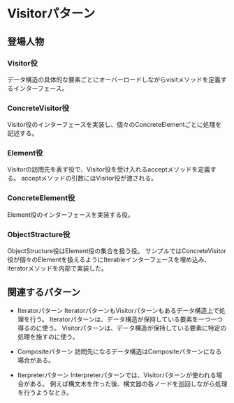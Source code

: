 # Visitorパターン
## 登場人物
### Visitor役
データ構造の具体的な要素ごとにオーバーロードしながらvisitメソッドを定義するインターフェース。

### ConcreteVisitor役
Visitor役のインターフェースを実装し、個々のConcreteElementごとに処理を記述する。


### Element役
Visitorの訪問先を表す役で、Visitor役を受け入れるacceptメソッドを定義する。
acceptメソッドの引数にはVisitor役が渡される。

### ConcreteElement役
Element役のインターフェースを実装する役。

### ObjectStracture役
ObjectStructure役はElement役の集合を扱う役。
サンプルではConcreteVisitor役が個々のElementを扱えるようにIterableインターフェースを埋め込み、iteratorメソッドを内部で実装した。

## 関連するパターン
- Iteratorパターン
IteratorパターンもVisitorパターンもあるデータ構造上で処理を行う。
Iteratorパターンは、データ構造が保持している要素を一つ一つ得るのに使う。
Visitorパターンは、データ構造が保持している要素に特定の処理を施すのに使う。

- Compositeパターン
訪問先になるデータ構造はCompositeパターンになる場合がある。

- Iterpreterパターン
Interpreterパターンでは、Visitorパターンが使われる場合がある。
例えば構文木を作った後、構文器の各ノードを巡回しながら処理を行うようなとき。
